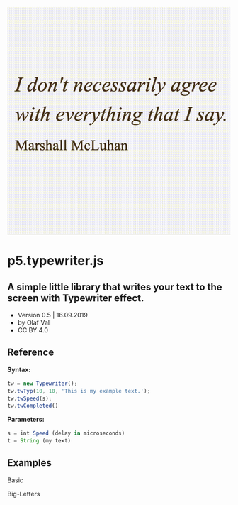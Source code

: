 ![demo-animation](typewriter-mcluhan.gif)

# p5.typewriter.js
## A simple little library that writes your text to the screen with Typewriter effect.

- Version 0.5 | 16.09.2019
- by Olaf Val
- CC BY 4.0


## Reference

**Syntax:**
```javascript
tw = new Typewriter();
tw.twTyp(10, 10, 'This is my example text.');
tw.twSpeed(s);
tw.twCompleted()
```

**Parameters:**
```javascript
s = int Speed (delay in microseconds)
t = String (my text)
```


## Examples

Basic 

Big-Letters

<br>
